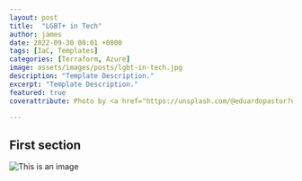 ```yaml
---
layout: post
title:  "LGBT+ in Tech"
author: james
date: 2022-09-30 00:01 +0000
tags: [IaC, Templates]
categories: [Terraform, Azure]
image: assets/images/posts/lgbt-in-tech.jpg
description: "Template Description."
excerpt: "Template Description."
featured: true
coverattribute: Photo by <a href="https://unsplash.com/@eduardopastor?utm_source=unsplash&utm_medium=referral&utm_content=creditCopyText">Eduardo Pastor</a> on <a href="https://unsplash.com/s/photos/lgbtq%2B-flag?utm_source=unsplash&utm_medium=referral&utm_content=creditCopyText">Unsplash</a>

---
```

## First section

![This is an image](/assets/images/posts/assets/image.png)
